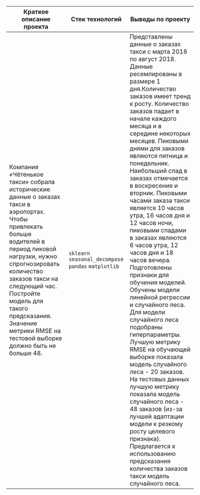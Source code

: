 |Краткое описание проекта                                                        |Стек технологий                  |Выводы по проекту                          |
|--------------------------------------------------------------------------------|---------------------------------|-------------------------------------------|
|Компания «Чётенькое такси» собрала исторические данные о заказах такси в аэропортах. Чтобы привлекать больше водителей в период пиковой нагрузки, нужно спрогнозировать количество заказов такси на следующий час. Постройте модель для такого предсказания. Значение метрики RMSE на тестовой выборке должно быть не больше 48.|`sklearn` `seasonal_decompose` `pandas` `matplotlib`|Представлены данные о заказах такси с марта 2018 по август 2018. Данные ресемлированы в размере 1 дня.Количество заказов имеет тренд к росту. Количество заказов падает в начале каждого месяца и в середине некоторых месяцев. Пиковыми днями для заказов являются пятница и понедельник. Наибольший спад в заказах отмечается в воскресение и вторник. Пиковыми часами заказа такси является 10 часов утра, 16 часов дня и 12 часов ночи, пиковыми спадами в заказах являются 6 часов утра, 12 часов дня и 18 часов вечера. Подготовлены признаки для обучения моделей. Обучены модели линейной регрессии и случайного леса. Для модели случайного леса подобраны гиперпараметры. Лучшую метрику RMSE на обучающей выборке показала модель случайного леса - 20 заказов. На тестовых данных лучшую метрику показала модель случайного леса - 48 заказов (из-за лучшей адаптации модели к резкому росту целевого признака). Предлагается к использованию предсказания количества заказов такси модель случайного леса.|
